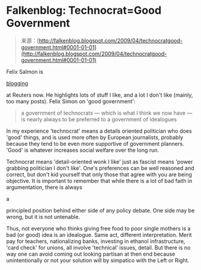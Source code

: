 <!--yml
category: 未分类
date: 2024-05-12 22:09:00
-->

# Falkenblog: Technocrat=Good Government

> 来源：[http://falkenblog.blogspot.com/2009/04/technocratgood-government.html#0001-01-01](http://falkenblog.blogspot.com/2009/04/technocratgood-government.html#0001-01-01)

Felix Salmon is

[blogging](http://blogs.reuters.com/felix-salmon/)

at Reuters now. He highlights lots of stuff I like, and a lot I don't like (mainly, too many posts). Felix Simon on 'good government':

> a government of technocrats — which is what I think we now have — is nearly always to be preferred to a government of idealogues

In my experience 'technocrat' means a details oriented politician who does 'good' things, and is used more often by European journalists, probably because they tend to be even more supportive of government planners. 'Good' is whatever increases social welfare over the long run.

Technocrat means 'detail-oriented wonk I like' just as fascist means 'power grabbing politician I don't like'. One's preferences can be well reasoned and correct, but don't kid yourself that only those that agree with you are being objective. It is important to remember that while there is a lot of bad faith in argumentation, there is always

a

principled position behind either side of any policy debate. One side may be wrong, but it is not untenable.

Thus, not everyone who thinks giving free food to poor single mothers is a bad (or good) idea is an idealogue. Same act, different interpretation. Merit pay for teachers, nationalizing banks, investing in ethanol infrastructure, 'card check' for unions, all involve 'technical' issues, detail. But there is no way one can avoid coming out looking partisan at then end because unintentionally or not your solution will by simpatico with the Left or Right.